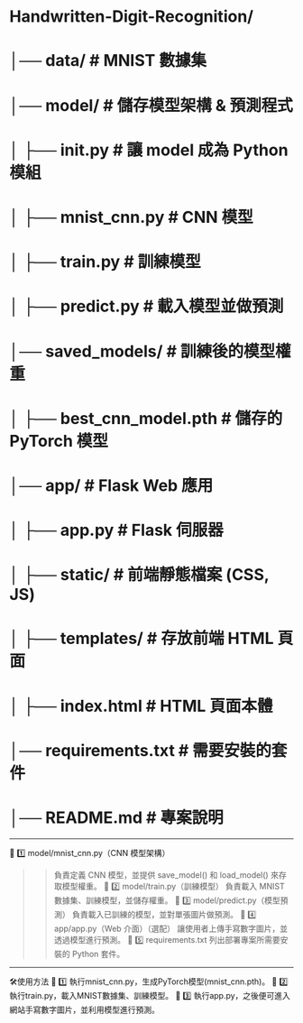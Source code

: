 # Handwritten-Digit-Recognition/
# │── data/                         # MNIST 數據集
# │── model/                        # 儲存模型架構 & 預測程式
# │   ├── __init__.py               # 讓 model 成為 Python 模組
# │   ├── mnist_cnn.py              # CNN 模型
# │   ├── train.py                  # 訓練模型
# │   ├── predict.py                # 載入模型並做預測
# │── saved_models/                 # 訓練後的模型權重
# │   ├── best_cnn_model.pth        # 儲存的 PyTorch 模型
# │── app/                          # Flask Web 應用
# │   ├── app.py                    # Flask 伺服器
# │   ├── static/                   # 前端靜態檔案 (CSS, JS)
# │   ├── templates/                # 存放前端 HTML 頁面
# │       ├── index.html            # HTML 頁面本體
# │── requirements.txt              # 需要安裝的套件
# │── README.md                     # 專案說明

---

📌 1️⃣ model/mnist_cnn.py（CNN 模型架構）
>> 負責定義 CNN 模型，並提供 save_model() 和 load_model() 來存取模型權重。
📌 2️⃣ model/train.py（訓練模型）
>> 負責載入 MNIST 數據集、訓練模型，並儲存權重。
📌 3️⃣ model/predict.py（模型預測）
>> 負責載入已訓練的模型，並對單張圖片做預測。
📌 4️⃣ app/app.py（Web 介面）（選配）
>> 讓使用者上傳手寫數字圖片，並透過模型進行預測。
📌 5️⃣ requirements.txt
>> 列出部署專案所需要安裝的 Python 套件。

---

🛠️使用方法
📢 1️⃣ 執行mnist_cnn.py，生成PyTorch模型(mnist_cnn.pth)。
📢 2️⃣ 執行train.py，載入MNIST數據集、訓練模型。
📢 3️⃣ 執行app.py，之後便可進入網站手寫數字圖片，並利用模型進行預測。